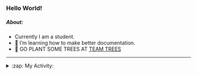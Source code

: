### Hello World!

##### About:
- Currently I am a student.
- 🌱 I’m learning how to make better documentation.
- 🌱 GO PLANT SOME TREES AT [TEAM TREES](https://teamtrees.org/)

---
<details>
  <summary>:zap: My Activity:</summary>
  
<!--START_SECTION:waka-->
![Code Time](http://img.shields.io/badge/Code%20Time-1%2C136%20hrs%2013%20mins-blue)

**I'm a Night 🦉** 

```text
🌞 Morning                1421 commits        ██░░░░░░░░░░░░░░░░░░░░░░░   09.25 % 
🌆 Daytime                5441 commits        █████████░░░░░░░░░░░░░░░░   35.42 % 
🌃 Evening                4412 commits        ███████░░░░░░░░░░░░░░░░░░   28.72 % 
🌙 Night                  4089 commits        ███████░░░░░░░░░░░░░░░░░░   26.62 % 
```
📅 **I'm Most Productive on Wednesday** 

```text
Monday                   2303 commits        ████░░░░░░░░░░░░░░░░░░░░░   14.99 % 
Tuesday                  2005 commits        ███░░░░░░░░░░░░░░░░░░░░░░   13.05 % 
Wednesday                3558 commits        ██████░░░░░░░░░░░░░░░░░░░   23.16 % 
Thursday                 1905 commits        ███░░░░░░░░░░░░░░░░░░░░░░   12.40 % 
Friday                   1495 commits        ██░░░░░░░░░░░░░░░░░░░░░░░   09.73 % 
Saturday                 1365 commits        ██░░░░░░░░░░░░░░░░░░░░░░░   08.88 % 
Sunday                   2732 commits        ████░░░░░░░░░░░░░░░░░░░░░   17.78 % 
```


📊 **This Week I Spent My Time On** 

```text
🔥 Editors: 
VS Code                  8 mins              █████████████████████████   100.00 % 

🐱‍💻 Projects: 
praise                   8 mins              █████████████████████████   100.00 % 
```


 Last Updated on 24/06/2023 14:08:55 UTC
<!--END_SECTION:waka-->
</details>
